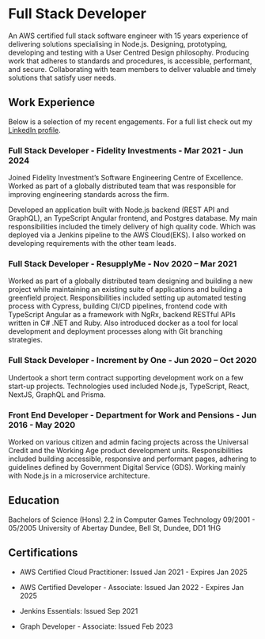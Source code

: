 # Full Stack Developer

An AWS certified full stack software engineer with 15 years experience of delivering
solutions specialising in Node.js. Designing, prototyping, developing and testing with a User
Centred Design philosophy. Producing work that adheres to standards and procedures, is
accessible, performant, and secure. Collaborating with team members to deliver valuable
and timely solutions that satisfy user needs.

## Work Experience

Below is a selection of my recent engagements.  For a full list check out my [LinkedIn profile](linkedin.com/in/gary-boyle-4064831b).

### Full Stack Developer - Fidelity Investments - Mar 2021 - Jun 2024

Joined Fidelity Investment’s Software Engineering Centre of Excellence. Worked as part of a
globally distributed team that was responsible for improving engineering standards across
the firm.

Developed an application built with Node.js backend (REST API and GraphQL), an
TypeScript Angular frontend, and Postgres database. My main responsibilities included the
timely delivery of high quality code. Which was deployed via a Jenkins pipeline to the AWS
Cloud(EKS). I also worked on developing requirements with the other team leads.

### Full Stack Developer - ResupplyMe - Nov 2020 – Mar 2021

Worked as part of a globally distributed team designing and building a new project while
maintaining an existing suite of applications and building a greenfield project.
Responsibilities included setting up automated testing process with Cypress, building CI/CD
pipelines, frontend code with TypeScript Angular as a framework with NgRx, backend
RESTful APIs written in C# .NET and Ruby. Also introduced docker as a tool for local
development and deployment processes along with Git branching strategies.

### Full Stack Developer - Increment by One - Jun 2020 – Oct 2020

Undertook a short term contract supporting development work on a few start-up projects.
Technologies used included Node.js, TypeScript, React, NextJS, GraphQL and Prisma.

### Front End Developer - Department for Work and Pensions - Jun 2016 - May 2020

Worked on various citizen and admin facing projects across the Universal Credit and the
Working Age product development units. Responsibilities included building accessible,
responsive and performant pages, adhering to guidelines defined by Government Digital
Service (GDS). Working mainly with Node.js in a microservice architecture.

## Education

Bachelors of Science (Hons) 2.2 in Computer Games Technology 09/2001 - 05/2005
University of Abertay Dundee, Bell St, Dundee, DD1 1HG

## Certifications

* AWS Certified Cloud Practitioner: Issued Jan 2021 - Expires Jan 2025

* AWS Certified Developer - Associate: Issued Jan 2022 - Expires Jan 2025

* Jenkins Essentials: Issued Sep 2021

* Graph Developer - Associate: Issued Feb 2023

